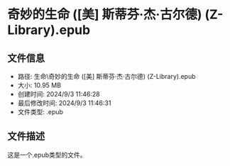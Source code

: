 ﻿# 奇妙的生命 ([美] 斯蒂芬·杰·古尔德) (Z-Library).epub

## 文件信息
- 路径: 生命\奇妙的生命 ([美] 斯蒂芬·杰·古尔德) (Z-Library).epub
- 大小: 10.95 MB
- 创建时间: 2024/9/3 11:46:28
- 最后修改时间: 2024/9/3 11:46:31
- 文件类型: .epub

## 文件描述
这是一个.epub类型的文件。

